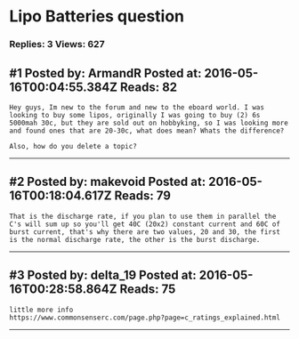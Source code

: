 # Lipo Batteries question

### Replies: 3 Views: 627

## \#1 Posted by: ArmandR Posted at: 2016-05-16T00:04:55.384Z Reads: 82

```
Hey guys, Im new to the forum and new to the eboard world. I was looking to buy some lipos, originally I was going to buy (2) 6s 5000mah 30c, but they are sold out on hobbyking, so I was looking more and found ones that are 20-30c, what does mean? Whats the difference?

Also, how do you delete a topic?
```

---
## \#2 Posted by: makevoid Posted at: 2016-05-16T00:18:04.617Z Reads: 79

```
That is the discharge rate, if you plan to use them in parallel the C's will sum up so you'll get 40C (20x2) constant current and 60C of burst current, that's why there are two values, 20 and 30, the first is the normal discharge rate, the other is the burst discharge.
```

---
## \#3 Posted by: delta_19 Posted at: 2016-05-16T00:28:58.864Z Reads: 75

```
little more info
https://www.commonsenserc.com/page.php?page=c_ratings_explained.html
```

---
